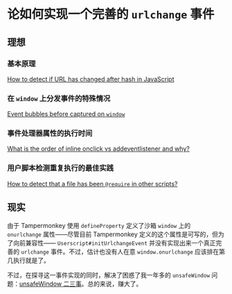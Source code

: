 # 论如何实现一个完善的 `urlchange` 事件

## 理想

### 基本原理

[How to detect if URL has changed after hash in JavaScript](https://stackoverflow.com/a/52809105)

### 在 `window` 上分发事件的特殊情况

[Event bubbles before captured on `window`](https://stackoverflow.com/questions/69342317)

### 事件处理器属性的执行时间

[What is the order of inline onclick vs addeventlistener and why?](https://stackoverflow.com/a/49806959)

### 用户脚本检测重复执行的最佳实践

[How to detect that a file has been `@require` in other scripts?](https://github.com/Tampermonkey/tampermonkey/issues/1339)

## 现实

由于 Tampermonkey 使用 `defineProperty` 定义了沙箱 `window` 上的 `onurlchange` 属性——尽管目前 Tampermonkey 定义的这个属性是可写的，但为了向前兼容性—— `Userscript#initUrlchangeEvent` 并没有实现出来一个真正完善的 `urlchange` 事件。不过，估计也没有人在意 `window.onurlchange` 应该排在第几执行就是了。

不过，在探寻这一事件实现的同时，解决了困惑了我一年多的 `unsafeWindow` 问题：[unsafeWindow 二三事](unsafeWindow%20二三事.md)。总的来说，赚大了。
